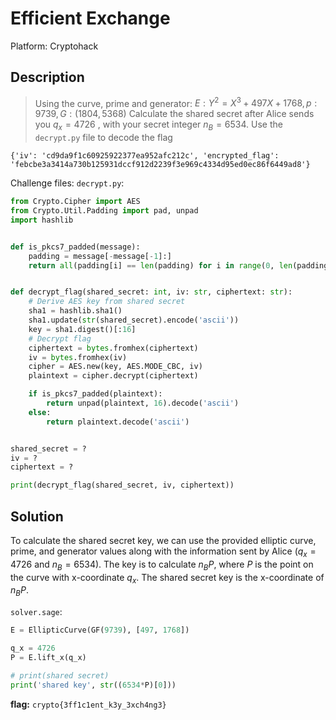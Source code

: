 # Efficient Exchange

Platform: Cryptohack

## Description

> Using the curve, prime and generator: $E: Y^{2}=X^{3}+497X+1768, p:9739, G: (1804,5368)$
> Calculate the shared secret after Alice sends you $q_x = 4726$ , with your secret integer $n_{B} = 6534$.
> Use the `decrypt.py` file to decode the flag

```text
{'iv': 'cd9da9f1c60925922377ea952afc212c', 'encrypted_flag': 'febcbe3a3414a730b125931dccf912d2239f3e969c4334d95ed0ec86f6449ad8'}
```

Challenge files:
`decrypt.py`:

```python
from Crypto.Cipher import AES
from Crypto.Util.Padding import pad, unpad
import hashlib


def is_pkcs7_padded(message):
    padding = message[-message[-1]:]
    return all(padding[i] == len(padding) for i in range(0, len(padding)))


def decrypt_flag(shared_secret: int, iv: str, ciphertext: str):
    # Derive AES key from shared secret
    sha1 = hashlib.sha1()
    sha1.update(str(shared_secret).encode('ascii'))
    key = sha1.digest()[:16]
    # Decrypt flag
    ciphertext = bytes.fromhex(ciphertext)
    iv = bytes.fromhex(iv)
    cipher = AES.new(key, AES.MODE_CBC, iv)
    plaintext = cipher.decrypt(ciphertext)

    if is_pkcs7_padded(plaintext):
        return unpad(plaintext, 16).decode('ascii')
    else:
        return plaintext.decode('ascii')


shared_secret = ?
iv = ?
ciphertext = ?

print(decrypt_flag(shared_secret, iv, ciphertext))
```

## Solution

To calculate the shared secret key, we can use the provided elliptic curve, prime, and generator values along with the information sent by Alice ($q_x=4726$ and $n_B=6534$). The key is to calculate $n_BP$, where $P$ is the point on the curve with x-coordinate $q_x$. The shared secret key is the x-coordinate of $n_BP$.

`solver.sage`:

```python
E = EllipticCurve(GF(9739), [497, 1768])

q_x = 4726
P = E.lift_x(q_x)

# print(shared secret)
print('shared key', str((6534*P)[0]))
```

**flag:** `crypto{3ff1c1ent_k3y_3xch4ng3}`
